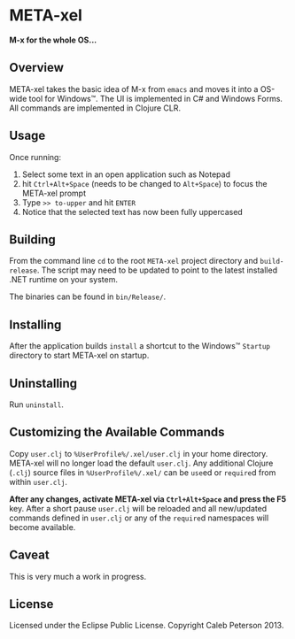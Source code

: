 # META-xel
__M-x for the whole OS...__


## Overview

META-xel takes the basic idea of M-x from `emacs` and moves it into a OS-wide tool for Windows&trade;. The UI is implemented in C# and Windows Forms. All commands are implemented in Clojure CLR.


## Usage

Once running:

1. Select some text in an open application such as Notepad
1. hit `Ctrl+Alt+Space` (needs to be changed to `Alt+Space`) to focus the META-xel prompt
1. Type `>> to-upper` and hit `ENTER`
1. Notice that the selected text has now been fully uppercased


## Building

From the command line `cd` to the root `META-xel` project directory and `build-release`. The script may need to be updated to point to the latest installed .NET runtime on your system.

The binaries can be found in `bin/Release/`.


## Installing

After the application builds `install` a shortcut to the Windows&trade; `Startup` directory to start META-xel on startup.


## Uninstalling

Run `uninstall`.


## Customizing the Available Commands

Copy `user.clj` to `%UserProfile%/.xel/user.clj` in your home directory. META-xel will no longer load the default `user.clj`. Any additional Clojure (`.clj`) source files in `%UserProfile%/.xel/` can be `use`ed or `require`d from within `user.clj`.

**After any changes, activate META-xel via `Ctrl+Alt+Space` and press the F5** key. After a short pause `user.clj` will be reloaded and all new/updated commands defined in `user.clj` or any of the `require`d namespaces will become available.


## Caveat

This is very much a work in progress.


## License

Licensed under the Eclipse Public License. Copyright Caleb Peterson 2013.